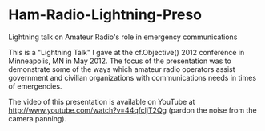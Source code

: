 Ham-Radio-Lightning-Preso
=========================

Lightning talk on Amateur Radio's role in emergency communications

This is a "Lightning Talk" I gave at the cf.Objective() 2012 conference in Minneapolis, MN in May 2012. The focus of the presentation was to demonstrate some of the ways which amateur radio operators assist government and civilian organizations with communications needs in times of emergencies.

The video of this presentation is available on YouTube at http://www.youtube.com/watch?v=44qfcljT2Qg (pardon the noise from the camera panning).